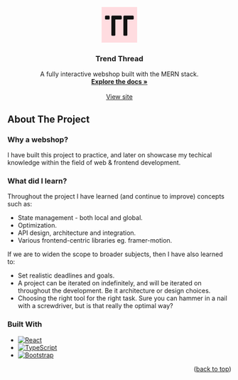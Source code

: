 <br />
<div align="center">
  <a href="https://github.com/nvtcacenco-dev/webshop-client">
    <img src="public/logo.png" alt="Logo" width="80" height="80">
  </a>

  <h3 align="center">Trend Thread</h3>

  <p align="center">
    A fully interactive webshop built with the MERN stack.
    <br />
    <a href=""><strong>Explore the docs »</strong></a>
    <br />
    <br />
    <a href="https://trendthreadshop.com">View site</a>
  </p>
</div>



## About The Project


### Why a webshop?

I have built this project to practice, and later on showcase my techical knowledge within the field of web & frontend development. 

### What did I learn?

Throughout the project I have learned (and continue to improve) concepts such as: 

* State management - both local and global.
* Optimization.
* API design, architecture and integration.
* Various frontend-centric libraries eg. framer-motion.

If we are to widen the scope to broader subjects, then I have also learned to:

* Set realistic deadlines and goals.
* A project can be iterated on indefinitely, and will be iterated on throughout the development. Be it architecture or design choices.
* Choosing the right tool for the right task. Sure you can hammer in a nail with a screwdriver, but is that really the optimal way?

### Built With

* [![React][React.js]][React-url]
* [![TypeScript][TypeScript.org]][TypeScript-url]
* [![Bootstrap][Bootstrap.com]][Bootstrap-url]
  

<p align="right">(<a href="#readme-top">back to top</a>)</p>

[React.js]: https://img.shields.io/badge/React-20232A?style=for-the-badge&logo=react&logoColor=61DAFB
[React-url]: https://reactjs.org/
[Bootstrap.com]: https://img.shields.io/badge/Bootstrap-563D7C?style=for-the-badge&logo=bootstrap&logoColor=white
[Bootstrap-url]: https://getbootstrap.com
[TypeScript.org]: https://img.shields.io/badge/TypeScript-007acc?style=for-the-badge&logo=typescript&logoColor=white
[TypeScript-url]: https://www.typescriptlang.org
